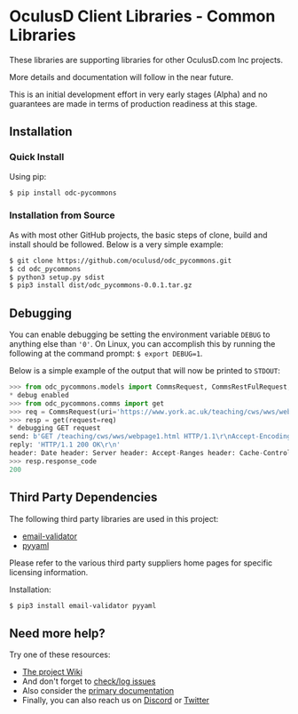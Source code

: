 # OculusD Client Libraries - Common Libraries

These libraries are supporting libraries for other OculusD.com Inc projects.

More details and documentation will follow in the near future. 

This is an initial development effort in very early stages (Alpha) and no 
guarantees are made in terms of production readiness at this stage.

## Installation

### Quick Install

Using pip:

```bash
$ pip install odc-pycommons
```

### Installation from Source

As with most other GitHub projects, the basic steps of clone, build and install 
should be followed. Below is a very simple example:

```bash
$ git clone https://github.com/oculusd/odc_pycommons.git
$ cd odc_pycommons
$ python3 setup.py sdist
$ pip3 install dist/odc_pycommons-0.0.1.tar.gz
```

## Debugging

You can enable debugging be setting the environment variable `DEBUG` to anything 
else than `'0'`. On Linux, you can accomplish this by running the following at 
the command prompt: `$ export DEBUG=1`.

Below is a simple example of the output that will now be printed to `STDOUT`:

```python
>>> from odc_pycommons.models import CommsRequest, CommsRestFulRequest, CommsResponse
* debug enabled
>>> from odc_pycommons.comms import get
>>> req = CommsRequest(uri='https://www.york.ac.uk/teaching/cws/wws/webpage1.html')
>>> resp = get(request=req)
* debugging GET request
send: b'GET /teaching/cws/wws/webpage1.html HTTP/1.1\r\nAccept-Encoding: identity\r\nHost: www.york.ac.uk\r\nUser-Agent: Python-urllib/3.7\r\nConnection: close\r\n\r\n'
reply: 'HTTP/1.1 200 OK\r\n'
header: Date header: Server header: Accept-Ranges header: Cache-Control header: Expires header: Vary header: X-Frame-Options header: Content-Length header: Connection header: Content-Type 
>>> resp.response_code
200
```

## Third Party Dependencies

The following third party libraries are used in this project:

* [email-validator](https://github.com/JoshData/python-email-validator)
* [pyyaml](https://github.com/yaml/pyyaml/)

Please refer to the various third party suppliers home pages for specific 
licensing information.

Installation:

```bash
$ pip3 install email-validator pyyaml
```

## Need more help?

Try one of these resources:

* [The project Wiki](https://github.com/oculusd/odc_pycommons/wiki)
* And don't forget to [check/log issues](https://github.com/oculusd/odc_pycommons/issues)
* Also consider the [primary documentation](https://docs.oculusd.com/index.html)
* Finally, you can also reach us on [Discord](https://discord.gg/7utRC3X) or [Twitter](https://twitter.com/oculusdinc)

